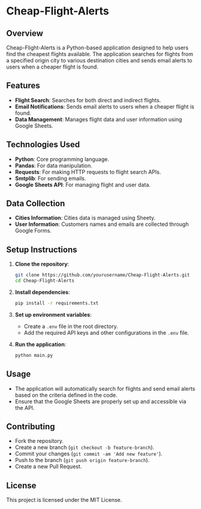 # Cheap-Flight-Alerts

## Overview
Cheap-Flight-Alerts is a Python-based application designed to help users find the cheapest flights available. The application searches for flights from a specified origin city to various destination cities and sends email alerts to users when a cheaper flight is found.

## Features
- **Flight Search**: Searches for both direct and indirect flights.
- **Email Notifications**: Sends email alerts to users when a cheaper flight is found.
- **Data Management**: Manages flight data and user information using Google Sheets.

## Technologies Used
- **Python**: Core programming language.
- **Pandas**: For data manipulation.
- **Requests**: For making HTTP requests to flight search APIs.
- **Smtplib**: For sending emails.
- **Google Sheets API**: For managing flight and user data.

## Data Collection
- **Cities Information**: Cities data is managed using Sheety.
- **User Information**: Customers names and emails are collected through Google Forms.

## Setup Instructions
1. **Clone the repository**:
    ```sh
    git clone https://github.com/yourusername/Cheap-Flight-Alerts.git
    cd Cheap-Flight-Alerts
    ```

2. **Install dependencies**:
    ```sh
    pip install -r requirements.txt
    ```

3. **Set up environment variables**:
    - Create a `.env` file in the root directory.
    - Add the required API keys and other configurations in the `.env` file.

4. **Run the application**:
    ```sh
    python main.py
    ```

## Usage
- The application will automatically search for flights and send email alerts based on the criteria defined in the code.
- Ensure that the Google Sheets are properly set up and accessible via the API.

## Contributing
- Fork the repository.
- Create a new branch (`git checkout -b feature-branch`).
- Commit your changes (`git commit -am 'Add new feature'`).
- Push to the branch (`git push origin feature-branch`).
- Create a new Pull Request.

## License
This project is licensed under the MIT License.